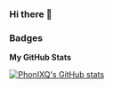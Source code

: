 ### Hi there 👋

<!--
**PhonIXQ/PhonIXQ** is a ✨ _special_ ✨ repository because its `README.md` (this file) appears on your GitHub profile.

Here are some ideas to get you started:

- 🔭 I’m currently working on ...
- 🌱 I’m currently learning ...
- 👯 I’m looking to collaborate on ...
- 🤔 I’m looking for help with ...
- 💬 Ask me about ...
- 📫 How to reach me: ...
- 😄 Pronouns: ...
- ⚡ Fun fact: ...
-->

### Badges

<b>My GitHub Stats</b>

<a href="http://www.github.com/PhonIXQ"><img src="https://github-readme-stats.vercel.app/api?username=phonixq&show_icons=true&hide=&count_private=true&title_color=0891b2&text_color=ffffff&icon_color=0891b2&hide_border=true&show_icons=true" alt="PhonIXQ's GitHub stats" /></a>
